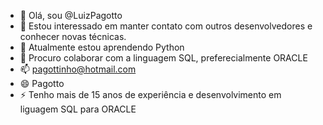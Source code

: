 - 👋 Olá, sou @LuizPagotto
- 👀 Estou interessado em manter contato com outros desenvolvedores e conhecer novas técnicas.
- 🌱 Atualmente estou aprendendo Python
- 💞️ Procuro colaborar com a linguagem SQL, preferecialmente ORACLE
- 📫 pagottinho@hotmail.com
- 😄 Pagotto
- ⚡ Tenho mais de 15 anos de experiência e desenvolvimento em liguagem SQL para ORACLE
